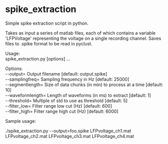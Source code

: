 spike_extraction
================

Simple spike extraction script in python.

Takes as input a series of matlab files, each of which contains a variable 'LFPVoltage' representing
the voltage on a single recording channel. Saves files to .spike format to be read in pyclust.

Usage:                                                                                        
    spike_extraction.py [options] <inputfiles>...                                             
                                                                                              
Options:                                                                                      
    --output=<outfilename>   Output filename [default: output.spike]                          
    --samplingfreq=<fs>      Sampling frequency in Hz [default: 25000]                        
    --segmentlength=<mins>   Size of data chunks (in min) to process at a time [default: 10]  
    --waveformlength=<ms>    Length of waveforms (in ms) to extract [default: 1]              
    --threshold=<sigmamult>  Multiple of std to use as threshold [default: 5]                 
    --filter_low=<lowcut>    Filter range low cut (Hz) [default: 600]                         
    --filter_high=<highcut>  Filter range high cut (Hz) [default: 6000]                       

Sample usage:

   ./spike_extraction.py --output=foo.spike LFPvoltage_ch1.mat LFPvoltage_ch2.mat LFPvoltage_ch3.mat LFPvoltage_ch4.mat
